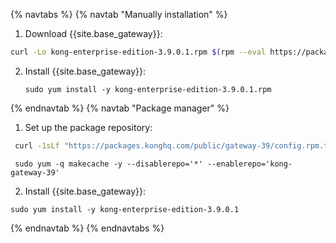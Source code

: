 {% navtabs %}
{% navtab "Manually installation" %}
1. Download {{site.base_gateway}}:
```sh
curl -Lo kong-enterprise-edition-3.9.0.1.rpm $(rpm --eval https://packages.konghq.com/public/gateway-39/rpm/amzn/%{amzn}/%{_arch}/kong-enterprise-edition-3.9.0.1.aws.%{_arch}.rpm)
```

2. Install {{site.base_gateway}}:
    ```
    sudo yum install -y kong-enterprise-edition-3.9.0.1.rpm
    ```
{% endnavtab %}
{% navtab "Package manager" %}
1. Set up the package repository:
```sh
 curl -1sLf "https://packages.konghq.com/public/gateway-39/config.rpm.txt?distro=amzn&codename=$(rpm --eval '%{amzn}')" | sudo tee /etc/yum.repos.d/kong-gateway-39.repo > /dev/null
```
```
 sudo yum -q makecache -y --disablerepo='*' --enablerepo='kong-gateway-39'
```

2. Install {{site.base_gateway}}:
```
sudo yum install -y kong-enterprise-edition-3.9.0.1
```
{% endnavtab %}
{% endnavtabs %}